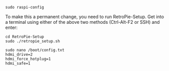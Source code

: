 

```
sudo raspi-config
```

To make this a permanent change, you need to run RetroPie-Setup. Get into a terminal using either of the above two methods (Ctrl-Alt-F2 or SSH) and enter:
```
cd RetroPie-Setup
sudo ./retropie_setup.sh
```

```
sudo nano /boot/config.txt
hdmi_drive=2
hdmi_force_hotplug=1
hdmi_safe=1
```
